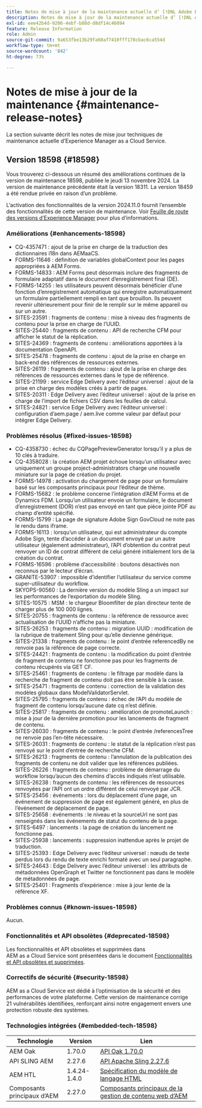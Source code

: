 ```yaml
---
title: Notes de mise à jour de la maintenance actuelle d’ [!DNL Adobe Experience Manager]  as a Cloud Service.
description: Notes de mise à jour de la maintenance actuelle d’ [!DNL Adobe Experience Manager]  as a Cloud Service.
exl-id: eee42b4d-9206-4ebf-b88d-d8df14c46094
feature: Release Information
role: Admin
source-git-commit: 9a653fbe13b29fa60af7410fff178cbac6ca554d
workflow-type: tm+mt
source-wordcount: '842'
ht-degree: 73%

---
```



# Notes de mise à jour de la maintenance {#maintenance-release-notes}

La section suivante décrit les notes de mise jour techniques de maintenance actuelle d’Experience Manager as a Cloud Service.

## Version 18598 {#18598}

Vous trouverez ci-dessous un résumé des améliorations continues de la version de maintenance 18598, publiée le jeudi 13 novembre 2024. La version de maintenance précédente était la version 18311. La version 18459 a été rendue privée en raison d’un problème.

L’activation des fonctionnalités de la version 2024.11.0 fournit l’ensemble des fonctionnalités de cette version de maintenance. Voir [Feuille de route des versions d’Experience Manager](https://experienceleague.adobe.com/fr/docs/experience-manager-release-information/aem-release-updates/update-releases-roadmap) pour plus d’informations.

### Améliorations {#enhancements-18598}

* CQ-4357471 : ajout de la prise en charge de la traduction des dictionnaires i18n dans AEMaaCS.
* FORMS-11646 : définition de variables globalContext pour les pages appropriées à AEM Forms.
* FORMS-14833 : AEM Forms peut désormais inclure des fragments de formulaire adaptatif dans le document d’enregistrement final (DE).
* FORMS-14255 : les utilisateurs peuvent désormais bénéficier d’une fonction d’enregistrement automatique qui enregistre automatiquement un formulaire partiellement rempli en tant que brouillon. Ils peuvent revenir ultérieurement pour finir de le remplir sur le même appareil ou sur un autre.
* SITES-23591 : fragments de contenu : mise à niveau des fragments de contenu pour la prise en charge de l’UUID.
* SITES-25440 : fragments de contenu : API de recherche CFM pour afficher le statut de la réplication.
* SITES-24369 : fragments de contenu : améliorations apportées à la documentation OpenAPI.
* SITES-25478 : fragments de contenu : ajout de la prise en charge en back-end des références de ressources externes.
* SITES-26119 : fragments de contenu : ajout de la prise en charge des références de ressources externes dans le type de référence.
* SITES-21199 : service Edge Delivery avec l’éditeur universel : ajout de la prise en charge des modèles créés à partir de pages.
* SITES-20311 : Edge Delivery avec l’éditeur universel : ajout de la prise en charge de l’import de fichiers CSV dans les feuilles de calcul.
* SITES-24821 : service Edge Delivery avec l’éditeur universel : configuration d’aem.page / aem.live comme valeur par défaut pour intégrer Edge Delivery.

### Problèmes résolus {#fixed-issues-18598}

* CQ-4358730 : échec du CQPagePreviewGenerator lorsqu’il y a plus de 10 clés à traduire.
* CQ-4358028 : la création AEM projet échoue lorsqu’un utilisateur avec uniquement un groupe project-administrators charge une nouvelle miniature sur la page de création du projet.
* FORMS-14978 : activation du chargement de page pour un formulaire basé sur les composants principaux pour l’éditeur de thème.
* FORMS-15682 : le problème concerne l’intégration d’AEM Forms et de Dynamics FDM. Lorsqu’un utilisateur envoie un formulaire, le document d’enregistrement (DOR) n’est pas envoyé en tant que pièce jointe PDF au champ d’entité spécifié.
* FORMS-15799 : La page de signature Adobe Sign GovCloud ne note pas le rendu dans iframe.
* FORMS-16113 : lorsqu’un utilisateur, qui est administrateur du compte Adobe Sign, tente d’accéder à un document envoyé par un autre utilisateur (également administrateur), l’API d’obtention du contrat peut renvoyer un ID de contrat différent de celui généré initialement lors de la création du contrat.
* FORMS-16596 : problème d’accessibilité : boutons désactivés non reconnus par le lecteur d’écran.
* GRANITE-53907 : impossible d’identifier l’utilisateur du service comme super-utilisateur du workflow.
* SKYOPS-90560 : La dernière version du modèle Sling a un impact sur les performances de l’exportation du modèle Sling.
* SITES-10575 : MSM : le chargeur Bloomfilter de plan directeur tente de charger plus de 100 000 lignes.
* SITES-20755 : fragments de contenu : la référence de ressource avec actualisation de l’UUID n’affiche pas la miniature.
* SITES-26253 : fragments de contenu : migration UUID : modification de la rubrique de traitement Sling pour qu’elle devienne générique.
* SITES-21338 : fragments de contenu : le point d’entrée referencedBy ne renvoie pas la référence de page correcte.
* SITES-24421 : fragments de contenu : la modification du point d’entrée de fragment de contenu ne fonctionne pas pour les fragments de contenu récupérés via GET CF.
* SITES-25461 : fragments de contenu : le filtrage par modèle dans la recherche de fragment de contenu doit pas être sensible à la casse.
* SITES-25471 : fragments de contenu : correction de la validation des modèles globaux dans ModelValidatorServlet.
* SITES-25795 : fragments de contenu : échec de l’API du modèle de fragment de contenu lorsqu’aucune date cq n’est définie.
* SITES-25817 : fragments de contenu : amélioration de promoteLaunch : mise à jour de la dernière promotion pour les lancements de fragment de contenu.
* SITES-26030 : fragments de contenu : le point d’entrée /referencesTree ne renvoie pas l’en-tête nécessaire.
* SITES-26031 : fragments de contenu : le statut de la réplication n’est pas renvoyé sur le point d’entrée de recherche CFM.
* SITES-26213 : fragments de contenu : l’annulation de la publication des fragments de contenu ne doit valider que les références publiées.
* SITES-26226 : fragments de contenu : problème de démarrage du workflow lorsqu’aucun des chemins d’accès indiqués n’est utilisable.
* SITES-26238 : fragments de contenu : les références de ressources renvoyées par l’API ont un ordre différent de celui renvoyé par JCR.
* SITES-25456 : événements : lors du déplacement d’une page, un événement de suppression de page est également généré, en plus de l’événement de déplacement de page.
* SITES-25658 : événements : le niveau et la sourceUrl ne sont pas renseignés dans les événements de statut du contenu de la page.
* SITES-6497 : lancements : la page de création du lancement ne fonctionne pas.
* SITES-25938 : lancements : suppression inattendue après le projet de traduction.
* SITES-25393 : Edge Delivery avec l’éditeur universel : nœuds de texte perdus lors du rendu de texte enrichi formaté avec un seul paragraphe.
* SITES-24643 : Edge Delivery avec l’éditeur universel : les attributs de métadonnées OpenGraph et Twitter ne fonctionnent pas dans le modèle de métadonnées de page.
* SITES-25401 : Fragments d’expérience : mise à jour lente de la référence XF.

### Problèmes connus {#known-issues-18598}

Aucun.

### Fonctionnalités et API obsolètes {#deprecated-18598}

Les fonctionnalités et API obsolètes et supprimées dans AEM as a Cloud Service sont présentées dans le document [Fonctionnalités et API obsolètes et supprimées](/help/release-notes/deprecated-removed-features.md).

### Correctifs de sécurité {#security-18598}

AEM as a Cloud Service est dédié à l’optimisation de la sécurité et des performances de votre plateforme. Cette version de maintenance corrige 21 vulnérabilités identifiées, renforçant ainsi notre engagement envers une protection robuste des systèmes.

### Technologies intégrées {#embedded-tech-18598}

| Technologie | Version | Lien |
|---|---|---|
| AEM Oak | 1.70.0 | [API Oak 1.70.0](https://www.javadoc.io/doc/org.apache.jackrabbit/oak-api/1.70.0/index.html) |
| API SLING AEM | 2.27.6 | [API Apache Sling 2.27.6](https://www.javadoc.io/doc/org.apache.sling/org.apache.sling.api/latest/index.html) |
| AEM HTL | 1.4.24-1.4.0 | [Spécification du modèle de langage HTML](https://github.com/adobe/htl-spec) |
| Composants principaux d’AEM | 2.27.0 | [Composants principaux de la gestion de contenu web d’AEM](https://github.com/adobe/aem-core-wcm-components) |
